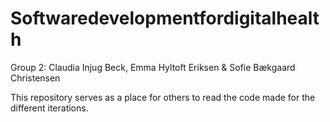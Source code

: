 # Softwaredevelopmentfordigitalhealth
Group 2: Claudia Injug Beck, Emma Hyltoft Eriksen & Sofie Bækgaard Christensen

This repository serves as a place for others to read the code made for the different iterations.
